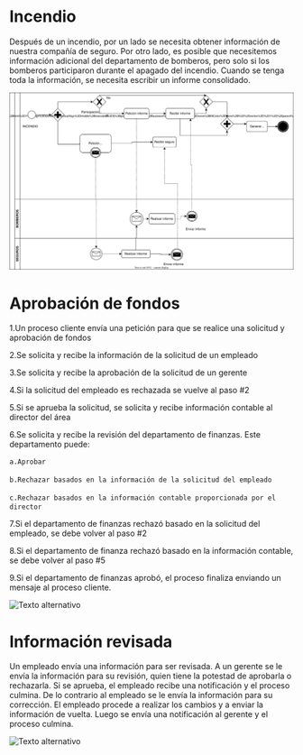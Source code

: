 # Incendio
Después de un incendio, por un lado se necesita obtener información de nuestra compañía de seguro. Por otro lado, es posible que necesitemos información adicional del departamento de bomberos, pero solo si los bomberos participaron durante el apagado del incendio. Cuando se tenga toda la información, se necesita escribir un informe consolidado.

![Texto alternativo](lab2_Incendio.drawio.svg)

# Aprobación de fondos
1.Un proceso cliente envía una petición para que se realice una solicitud y aprobación de fondos

2.Se solicita y recibe la información de la solicitud de un empleado

3.Se solicita y recibe la aprobación de la solicitud de un gerente

4.Si la solicitud del empleado es rechazada se vuelve al paso #2

5.Si se aprueba la solicitud, se solicita y recibe información contable al director del área

6.Se solicita y recibe la revisión del departamento de finanzas. Este departamento puede:

    a.Aprobar

    b.Rechazar basados en la información de la solicitud del empleado

    c.Rechazar basados en la información contable proporcionada por el director

7.Si el departamento de finanzas rechazó basado en la solicitud del empleado, se debe volver al paso #2

8.Si el departamento de finanza rechazó basado en la información contable, se debe volver al paso #5

9.Si el departamento de finanzas aprobó, el proceso finaliza enviando un mensaje al proceso cliente.


![Texto alternativo](Aprobaci%C3%B3nDeFondos.svg)

# Información revisada
Un empleado envía una información para ser revisada. A un gerente se le envía la información para su revisión, quien tiene la potestad de aprobarla o rechazarla. Si se aprueba, el empleado recibe una notificación y el proceso culmina. De lo contrario al empleado se le envía la información para su corrección. El empleado procede a realizar los cambios y a enviar la información de vuelta. Luego se envía una notificación al gerente y el proceso culmina.


![Texto alternativo](Informaci%C3%B3nRevisada.svg)